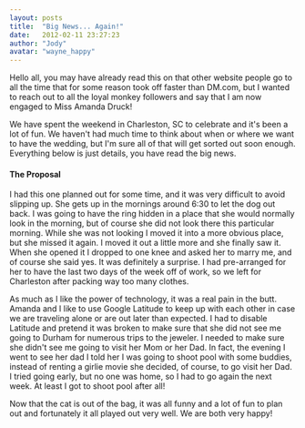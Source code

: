 ```yaml
---
layout: posts
title:  "Big News... Again!"
date:   2012-02-11 23:27:23
author: "Jody"
avatar: "wayne_happy"
---
```

Hello all, you may have already read this on that other website people go to all the time that for some reason took off faster than DM.com, but I wanted to reach out to all the loyal monkey followers and say that I am now engaged to Miss Amanda Druck!

We have spent the weekend in Charleston, SC to celebrate and it's been a lot of fun. We haven't had much time to think about when or where we want to have the wedding, but I'm sure all of that will get sorted out soon enough. Everything below is just details, you have read the big news.

#### The Proposal

I had this one planned out for some time, and it was very difficult to avoid slipping up. She gets up in the mornings around 6:30 to let the dog out back. I was going to have the ring hidden in a place that she would normally look in the morning, but of course she did not look there this particular morning. While she was not looking I moved it into a more obvious place, but she missed it again. I moved it out a little more and she finally saw it. When she opened it I dropped to one knee and asked her to marry me, and of course she said yes. It was definitely a surprise. I had pre-arranged for her to have the last two days of the week off of work, so we left for Charleston after packing way too many clothes.

As much as I like the power of technology, it was a real pain in the butt. Amanda and I like to use Google Latitude to keep up with each other in case we are traveling alone or are out later than expected. I had to disable Latitude and pretend it was broken to make sure that she did not see me going to Durham for numerous trips to the jeweler. I needed to make sure she didn't see me going to visit her Mom or her Dad. In fact, the evening I went to see her dad I told her I was going to shoot pool with some buddies, instead of renting a girlie movie she decided, of course, to go visit her Dad. I tried going early, but no one was home, so I had to go again the next week. At least I got to shoot pool after all!

Now that the cat is out of the bag, it was all funny and a lot of fun to plan out and fortunately it all played out very well. We are both very happy!
